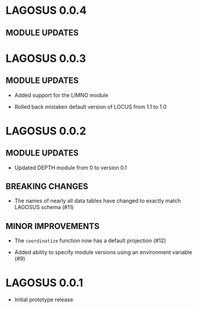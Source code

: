 # LAGOSUS 0.0.4

## MODULE UPDATES

# LAGOSUS 0.0.3

## MODULE UPDATES

 * Added support for the LIMNO module
 
 * Rolled back mistaken default version of LOCUS from 1.1 to 1.0

# LAGOSUS 0.0.2

## MODULE UPDATES

 * Updated DEPTH module from 0 to version 0.1

## BREAKING CHANGES

 * The names of nearly all data tables have changed to exactly match LAGOSUS schema (#11)

## MINOR IMPROVEMENTS

 * The `coordinatize` function now has a default projection (#12)
 
 * Added ability to specify module versions using an environment variable (#9)

# LAGOSUS 0.0.1

* Initial prototype release
